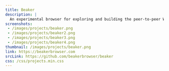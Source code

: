 ```yaml
---
title: Beaker
description: |
  An experimental browser for exploring and building the peer-to-peer Web. Built with Electron.
screenshots:
 - /images/projects/beaker.png
 - /images/projects/beaker2.png
 - /images/projects/beaker3.png
 - /images/projects/beaker4.png
thumbnail: /images/projects/beaker.png
link: https://beakerbrowser.com
srcLink: https://github.com/beakerbrowser/beaker
css: /css/projects.min.css
---
```

